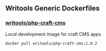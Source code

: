 ## Writools Generic Dockerfiles

### [writools/php-craft-cms](https://hub.docker.com/r/writools/php-craft-cms)
Local development image for craft CMS apps 
```
docker pull writools/php-craft-cms:1.0.2
```
